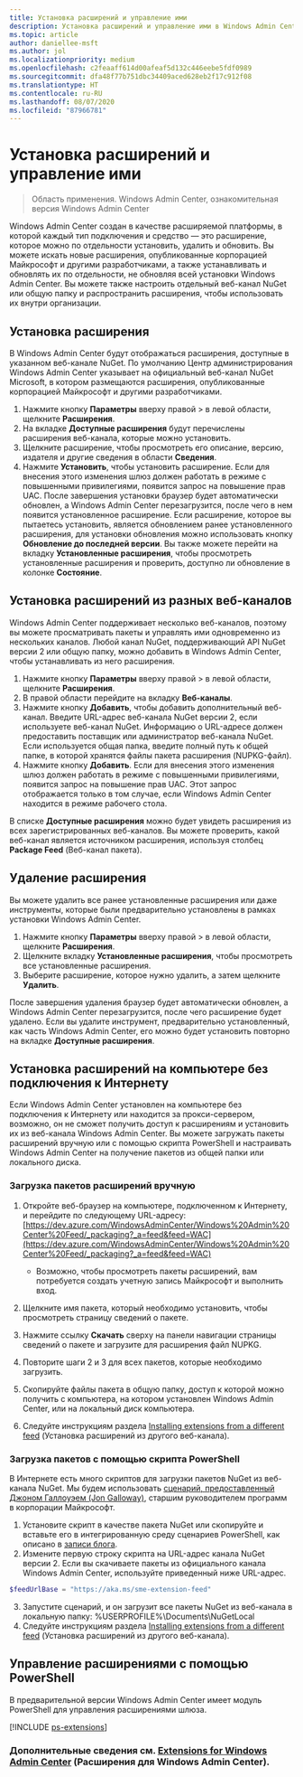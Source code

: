 ```yaml
---
title: Установка расширений и управление ими
description: Установка расширений и управление ими в Windows Admin Center (проект Honolulu)
ms.topic: article
author: daniellee-msft
ms.author: jol
ms.localizationpriority: medium
ms.openlocfilehash: c2feaaff614d00afeaf5d132c446eebe5fdf0989
ms.sourcegitcommit: dfa48f77b751dbc34409aced628eb2f17c912f08
ms.translationtype: HT
ms.contentlocale: ru-RU
ms.lasthandoff: 08/07/2020
ms.locfileid: "87966781"
---
```

# <a name="install-and-manage-extensions"></a>Установка расширений и управление ими

>Область применения. Windows Admin Center, ознакомительная версия Windows Admin Center

Windows Admin Center создан в качестве расширяемой платформы, в которой каждый тип подключения и средство — это расширение, которое можно по отдельности установить, удалить и обновить. Вы можете искать новые расширения, опубликованные корпорацией Майкрософт и другими разработчиками, а также устанавливать и обновлять их по отдельности, не обновляя всей установки Windows Admin Center. Вы можете также настроить отдельный веб-канал NuGet или общую папку и распространить расширения, чтобы использовать их внутри организации.

## <a name="installing-an-extension"></a>Установка расширения

В Windows Admin Center будут отображаться расширения, доступные в указанном веб-канале NuGet. По умолчанию Центр администрирования Windows Admin Center указывает на официальный веб-канал NuGet Microsoft, в котором размещаются расширения, опубликованные корпорацией Майкрософт и другими разработчиками.

1. Нажмите кнопку **Параметры** вверху правой > в левой области, щелкните **Расширения**.
2. На вкладке **Доступные расширения** будут перечислены расширения веб-канала, которые можно установить.
3. Щелкните расширение, чтобы просмотреть его описание, версию, издателя и другие сведения в области **Сведения**.
4. Нажмите **Установить**, чтобы установить расширение. Если для внесения этого изменения шлюз должен работать в режиме с повышенными привилегиями, появится запрос на повышение прав UAC. После завершения установки браузер будет автоматически обновлен, а Windows Admin Center перезагрузится, после чего в нем появится установленное расширение. Если расширение, которое вы пытаетесь установить, является обновлением ранее установленного расширения, для установки обновления можно использовать кнопку **Обновление до последней версии**. Вы также можете перейти на вкладку **Установленные расширения**, чтобы просмотреть установленные расширения и проверить, доступно ли обновление в колонке **Состояние**.

## <a name="installing-extensions-from-a-different-feed"></a>Установка расширений из разных веб-каналов

Windows Admin Center поддерживает несколько веб-каналов, поэтому вы можете просматривать пакеты и управлять ими одновременно из нескольких каналов. Любой канал NuGet, поддерживающий API NuGet версии 2 или общую папку, можно добавить в Windows Admin Center, чтобы устанавливать из него расширения.

1. Нажмите кнопку **Параметры** вверху правой > в левой области, щелкните **Расширения**.
2. В правой области перейдите на вкладку **Веб-каналы**.
3. Нажмите кнопку **Добавить**, чтобы добавить дополнительный веб-канал. Введите URL-адрес веб-канала NuGet версии 2, если используете веб-канал NuGet. Информацию о URL-адресе должен предоставить поставщик или администратор веб-канала NuGet. Если используется общая папка, введите полный путь к общей папке, в которой хранятся файлы пакета расширения (NUPKG-файл).
4. Нажмите кнопку **Добавить**. Если для внесения этого изменения шлюз должен работать в режиме с повышенными привилегиями, появится запрос на повышение прав UAC. Этот запрос отображается только в том случае, если Windows Admin Center находится в режиме рабочего стола.

В списке **Доступные расширения** можно будет увидеть расширения из всех зарегистрированных веб-каналов. Вы можете проверить, какой веб-канал является источником расширения, используя столбец **Package Feed** (Веб-канал пакета).

## <a name="uninstalling-an-extension"></a>Удаление расширения

Вы можете удалить все ранее установленные расширения или даже инструменты, которые были предварительно установлены в рамках установки Windows Admin Center.

1. Нажмите кнопку **Параметры** вверху правой > в левой области, щелкните **Расширения**.
2. Щелкните вкладку **Установленные расширения**, чтобы просмотреть все установленные расширения.
3. Выберите расширение, которое нужно удалить, а затем щелкните **Удалить**.

После завершения удаления браузер будет автоматически обновлен, а Windows Admin Center перезагрузится, после чего расширение будет удалено. Если вы удалите инструмент, предварительно установленный, как часть Windows Admin Center, его можно будет установить повторно на вкладке **Доступные расширения**.

## <a name="installing-extensions-on-a-computer-without-internet-connectivity"></a>Установка расширений на компьютере без подключения к Интернету

Если Windows Admin Center установлен на компьютере без подключения к Интернету или находится за прокси-сервером, возможно, он не сможет получить доступ к расширениям и установить их из веб-канала Windows Admin Center. Вы можете загружать пакеты расширений вручную или с помощью скрипта PowerShell и настраивать Windows Admin Center на получение пакетов из общей папки или локального диска.

### <a name="manually-downloading-extension-packages"></a>Загрузка пакетов расширений вручную

1. Откройте веб-браузер на компьютере, подключенном к Интернету, и перейдите по следующему URL-адресу: [https://dev.azure.com/WindowsAdminCenter/Windows%20Admin%20Center%20Feed/_packaging?_a=feed&feed=WAC](https://dev.azure.com/WindowsAdminCenter/Windows%20Admin%20Center%20Feed/_packaging?_a=feed&feed=WAC)

   * Возможно, чтобы просмотреть пакеты расширений, вам потребуется создать учетную запись Майкрософт и выполнить вход.

2. Щелкните имя пакета, который необходимо установить, чтобы просмотреть страницу сведений о пакете.
3. Нажмите ссылку **Скачать** сверху на панели навигации страницы сведений о пакете и загрузите для расширения файл NUPKG.
4. Повторите шаги 2 и 3 для всех пакетов, которые необходимо загрузить.
5. Скопируйте файлы пакета в общую папку, доступ к которой можно получить с компьютера, на котором установлен Windows Admin Center, или на локальный диск компьютера.
6. Следуйте инструкциям раздела [Installing extensions from a different feed](#installing-extensions-from-a-different-feed) (Установка расширений из другого веб-канала).

### <a name="downloading-packages-with-a-powershell-script"></a>Загрузка пакетов с помощью скрипта PowerShell

В Интернете есть много скриптов для загрузки пакетов NuGet из веб-канала NuGet. Мы будем использовать [сценарий, предоставленный Джоном Галлоуэем (Jon Galloway)](https://weblogs.asp.net/jongalloway/downloading-a-local-nuget-repository-with-powershell), старшим руководителем программ в корпорации Майкрософт.

1. Установите скрипт в качестве пакета NuGet или скопируйте и вставьте его в интегрированную среду сценариев PowerShell, как описано в [записи блога](https://weblogs.asp.net/jongalloway/downloading-a-local-nuget-repository-with-powershell).
2. Измените первую строку скрипта на URL-адрес канала NuGet версии 2. Если вы скачиваете пакеты из официального канала Windows Admin Center, используйте приведенный ниже URL-адрес.

```powershell
$feedUrlBase = "https://aka.ms/sme-extension-feed"
```

3. Запустите сценарий, и он загрузит все пакеты NuGet из веб-канала в локальную папку: %USERPROFILE%\Documents\NuGetLocal
4. Следуйте инструкциям раздела [Installing extensions from a different feed](#installing-extensions-from-a-different-feed) (Установка расширений из другого веб-канала).

## <a name="manage-extensions-with-powershell"></a>Управление расширениями с помощью PowerShell

В предварительной версии Windows Admin Center имеет модуль PowerShell для управления расширениями шлюза.

[!INCLUDE [ps-extensions](../includes/ps-extensions.md)]

### <a name="learn-more-about-building-an-extension-with-the-windows-admin-center-sdk"></a>Дополнительные сведения см. [Extensions for Windows Admin Center](../extend/extensibility-overview.md) (Расширения для Windows Admin Center).
